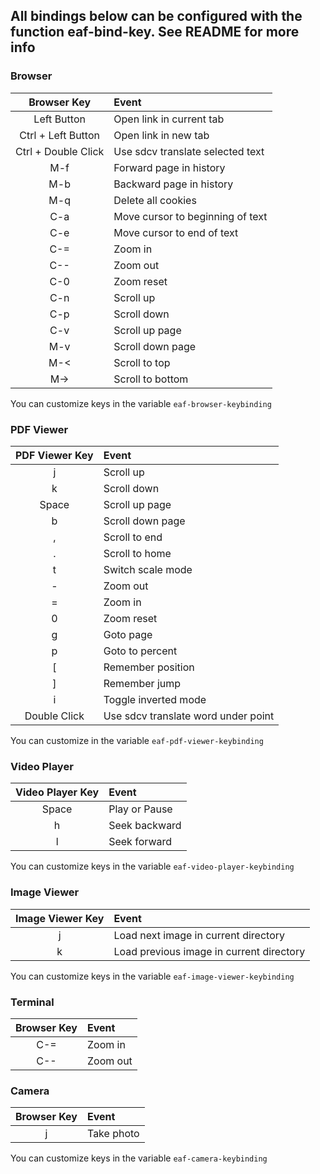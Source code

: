 ## All bindings below can be configured with the function eaf-bind-key. See README for more info
### Browser

| Browser Key         | Event                            |
| :-----:             | :----                            |
| Left Button         | Open link in current tab         |
| Ctrl + Left Button  | Open link in new tab             |
| Ctrl + Double Click | Use sdcv translate selected text |
| M-f                 | Forward page in history          |
| M-b                 | Backward page in history         |
| M-q                 | Delete all cookies               |
| C-a                 | Move cursor to beginning of text |
| C-e                 | Move cursor to end of text       |
| C-=                 | Zoom in                          |
| C--                 | Zoom out                         |
| C-0                 | Zoom reset                       |
| C-n                 | Scroll up                        |
| C-p                 | Scroll down                      |
| C-v                 | Scroll up page                   |
| M-v                 | Scroll down page                 |
| M-<                 | Scroll to top                    |
| M->                 | Scroll to bottom                 |

You can customize keys in the variable ```eaf-browser-keybinding```

### PDF Viewer

| PDF Viewer Key | Event                               |
| :-----:        | :----                               |
| j              | Scroll up                           |
| k              | Scroll down                         |
| Space          | Scroll up page                      |
| b              | Scroll down page                    |
| ,              | Scroll to end                       |
| .              | Scroll to home                      |
| t              | Switch scale mode                   |
| -              | Zoom out                            |
| =              | Zoom in                             |
| 0              | Zoom reset                          |
| g              | Goto page                           |
| p              | Goto to percent                     |
| [              | Remember position                   |
| ]              | Remember jump                       |
| i              | Toggle inverted mode                |
| Double Click   | Use sdcv translate word under point |

You can customize in the variable ```eaf-pdf-viewer-keybinding```

### Video Player

| Video Player Key | Event         |
| :-----:          | :----         |
| Space            | Play or Pause |
| h                | Seek backward |
| l                | Seek forward  |

You can customize keys in the variable ```eaf-video-player-keybinding```

### Image Viewer

| Image Viewer Key | Event                                    |
| :-----:          | :----                                    |
| j                | Load next image in current directory     |
| k                | Load previous image in current directory |

You can customize keys in the variable ```eaf-image-viewer-keybinding```

### Terminal

| Browser Key        | Event                    |
| :-----:            | :----                    |
| C-=                | Zoom in                  |
| C--                | Zoom out                 |

### Camera

| Browser Key | Event      |
| :-----:     | :----      |
| j           | Take photo |

You can customize keys in the variable ```eaf-camera-keybinding```
